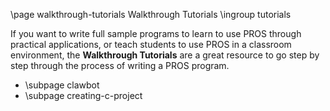 \page walkthrough-tutorials Walkthrough Tutorials
\ingroup tutorials

If you want to write full sample programs to learn to use PROS through
practical applications, or teach students to use PROS in a classroom
environment, the **Walkthrough Tutorials** are a great resource to go
step by step through the process of writing a PROS program.

- \subpage clawbot
- \subpage creating-c-project
